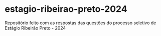 # estagio-ribeirao-preto-2024
Repositório feito com as respostas das questões do processo seletivo de Estágio Ribeirão Preto - 2024
